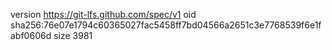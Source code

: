 version https://git-lfs.github.com/spec/v1
oid sha256:76e07e1794c60365027fac5458ff7bd04566a2651c3e7768539f6e1fabf0606d
size 3981
